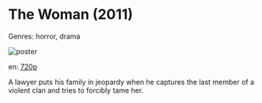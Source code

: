 # The Woman (2011)

Genres: horror, drama

![poster](http://image.tmdb.org/t/p/w500/uLH2rtHFJatxbXtUZfBhP8pJmGu.jpg)

en:
  [720p](magnet:?xt=urn:btih:C252788AA834B9612F88385448D0E27F7C9D5420&tr=udp://glotorrents.pw:6969/announce&tr=udp://tracker.opentrackr.org:1337/announce&tr=udp://torrent.gresille.org:80/announce&tr=udp://tracker.openbittorrent.com:80&tr=udp://tracker.coppersurfer.tk:6969&tr=udp://tracker.leechers-paradise.org:6969&tr=udp://p4p.arenabg.ch:1337&tr=udp://tracker.internetwarriors.net:1337)
  


A lawyer puts his family in jeopardy when he captures the last member of a violent clan and tries to forcibly tame her.
